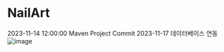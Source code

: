 # NailArt
2023-11-14 12:00:00 Maven Project Commit
2023-11-17 데이터베이스 연동
![image](https://github.com/2023-SMHRD-IS-CLOUD-1/NailArt/assets/123911778/88923e3b-b03d-48ba-9fd6-9b1aea72436d)

